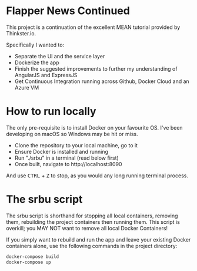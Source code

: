 # Flapper News Continued
This project is a continuation of the excellent MEAN tutorial provided by Thinkster.io. 

Specifically I wanted to:
* Separate the UI and the service layer
* Dockerize the app
* Finish the suggested improvements to further my understanding of AngularJS and ExpressJS
* Get Continuous Integration running across Github, Docker Cloud and an Azure VM

# How to run locally

The only pre-requisite is to install Docker on your favourite OS. I've been developing on macOS so Windows may be hit or miss.

* Clone the repository to your local machine, go to it
* Ensure Docker is installed and running
* Run "./srbu" in a terminal (read below first)
* Once built, navigate to http://localhost:8090

And use <kbd>CTRL</kbd> + <kbd>Z</kbd> to stop, as you would any long running terminal process.

# The srbu script

The srbu script is shorthand for stopping all local containers, removing them, rebuilding the project containers then running them. This script is overkill; you MAY NOT want to remove all local Docker Containers!

If you simply want to rebuild and run the app and leave your existing Docker containers alone, use the following commands in the project directory:

```bash
docker-compose build
docker-compose up
```